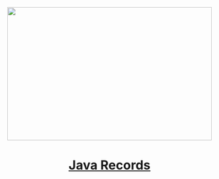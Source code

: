
<p align="center">
  <img width="460" height="300" src="https://miro.medium.com/v2/resize:fit:640/format:webp/1*4ZsXMAktBrBhmqfdzsJ4jQ.jpeg">
</p>

<h1 align="center"><a href="https://medium.com/gitconnected/java-records-498de4e91611">Java Records
</a></h1>

